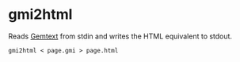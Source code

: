 gmi2html
========

Reads [Gemtext](https://geminiprotocol.net/docs/gemtext.gmi) from stdin and writes the HTML equivalent to stdout.

```shell
gmi2html < page.gmi > page.html
```
